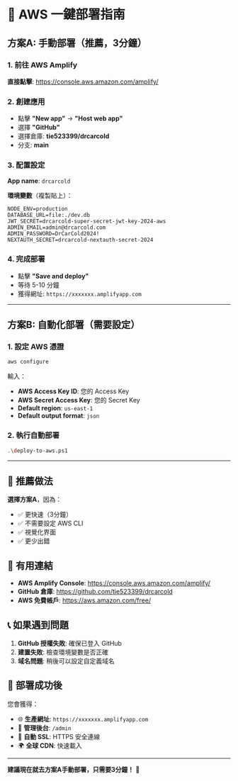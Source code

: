 # 🚀 AWS 一鍵部署指南

## 方案A: 手動部署（推薦，3分鐘）

### 1. 前往 AWS Amplify
**直接點擊**: https://console.aws.amazon.com/amplify/

### 2. 創建應用
- 點擊 **"New app"** → **"Host web app"**
- 選擇 **"GitHub"**
- 選擇倉庫: **tie523399/drcarcold**
- 分支: **main**

### 3. 配置設定
**App name**: `drcarcold`

**環境變數**（複製貼上）：
```
NODE_ENV=production
DATABASE_URL=file:./dev.db
JWT_SECRET=drcarcold-super-secret-jwt-key-2024-aws
ADMIN_EMAIL=admin@drcarcold.com
ADMIN_PASSWORD=DrCarCold2024!
NEXTAUTH_SECRET=drcarcold-nextauth-secret-2024
```

### 4. 完成部署
- 點擊 **"Save and deploy"**
- 等待 5-10 分鐘
- 獲得網址: `https://xxxxxxx.amplifyapp.com`

---

## 方案B: 自動化部署（需要設定）

### 1. 設定 AWS 憑證
```bash
aws configure
```

輸入：
- **AWS Access Key ID**: 您的 Access Key
- **AWS Secret Access Key**: 您的 Secret Key  
- **Default region**: `us-east-1`
- **Default output format**: `json`

### 2. 執行自動部署
```bash
.\deploy-to-aws.ps1
```

---

## 🎯 推薦做法

**選擇方案A**，因為：
- ✅ 更快速（3分鐘）
- ✅ 不需要設定 AWS CLI
- ✅ 視覺化界面
- ✅ 更少出錯

## 🔗 有用連結

- **AWS Amplify Console**: https://console.aws.amazon.com/amplify/
- **GitHub 倉庫**: https://github.com/tie523399/drcarcold
- **AWS 免費帳戶**: https://aws.amazon.com/free/

## 📞 如果遇到問題

1. **GitHub 授權失敗**: 確保已登入 GitHub
2. **建置失敗**: 檢查環境變數是否正確
3. **域名問題**: 稍後可以設定自定義域名

## 🎉 部署成功後

您會獲得：
- 🌐 **生產網址**: `https://xxxxxxx.amplifyapp.com`
- 🔧 **管理後台**: `/admin` 
- 📱 **自動 SSL**: HTTPS 安全連線
- 🌍 **全球 CDN**: 快速載入

---

**建議現在就去方案A手動部署，只需要3分鐘！** 🚀 